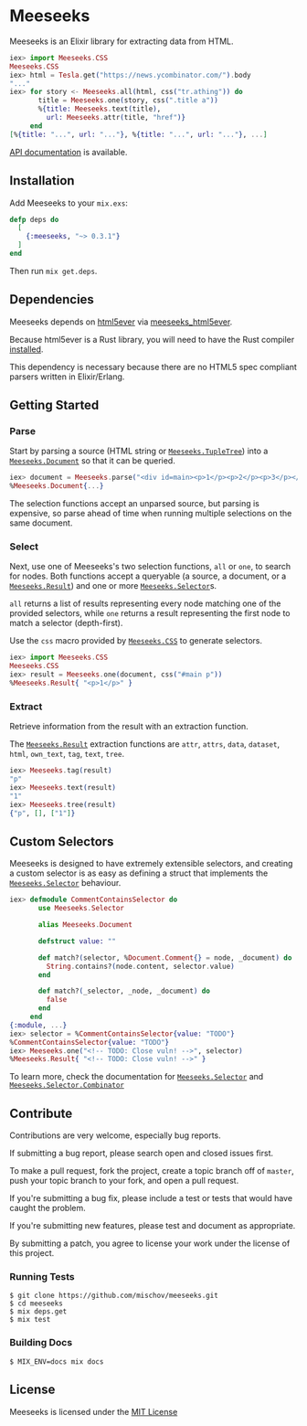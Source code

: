 # Meeseeks

Meeseeks is an Elixir library for extracting data from HTML.

```elixir
iex> import Meeseeks.CSS
Meeseeks.CSS
iex> html = Tesla.get("https://news.ycombinator.com/").body
"..."
iex> for story <- Meeseeks.all(html, css("tr.athing")) do
       title = Meeseeks.one(story, css(".title a"))
       %{title: Meeseeks.text(title),
         url: Meeseeks.attr(title, "href")}
     end
[%{title: "...", url: "..."}, %{title: "...", url: "..."}, ...]
```
[API documentation](https://hexdocs.pm/meeseeks/Meeseeks.html) is available.

## Installation

Add Meeseeks to your `mix.exs`:

```elixir
defp deps do
  [
    {:meeseeks, "~> 0.3.1"}
  ]
end
```

Then run `mix get.deps`.

## Dependencies

Meeseeks depends on [html5ever](https://github.com/servo/html5ever) via [meeseeks_html5ever](https://github.com/mischov/meeseeks_html5ever).

Because html5ever is a Rust library, you will need to have the Rust compiler [installed](https://www.rust-lang.org/en-US/install.html).

This dependency is necessary because there are no HTML5 spec compliant parsers written in Elixir/Erlang.

## Getting Started

### Parse

Start by parsing a source (HTML string or [`Meeseeks.TupleTree`](https://hexdocs.pm/meeseeks/Meeseeks.TupleTree.html)) into a [`Meeseeks.Document`](https://hexdocs.pm/meeseeks/Meeseeks.Document.html) so that it can be queried.

```elixir
iex> document = Meeseeks.parse("<div id=main><p>1</p><p>2</p><p>3</p></div>")
%Meeseeks.Document{...}
```

The selection functions accept an unparsed source, but parsing is expensive, so parse ahead of time when running multiple selections on the same document.

### Select

Next, use one of Meeseeks's two selection functions, `all` or `one`, to search for nodes. Both functions accept a queryable (a source, a document, or a [`Meeseeks.Result`](https://hexdocs.pm/meeseeks/Meeseeks.Result.html)) and one or more [`Meeseeks.Selector`](https://hexdocs.pm/meeseeks/Meeseeks.Selector.html)s.

`all` returns a list of results representing every node matching one of the provided selectors, while `one` returns a result representing the first node to match a selector (depth-first).

Use the `css` macro provided by [`Meeseeks.CSS`](https://hexdocs.pm/meeseeks/Meeseeks.CSS.html) to generate selectors.

```elixir
iex> import Meeseeks.CSS
Meeseeks.CSS
iex> result = Meeseeks.one(document, css("#main p"))
%Meeseeks.Result{ "<p>1</p>" }
```

### Extract

Retrieve information from the result with an extraction function.

The [`Meeseeks.Result`](https://hexdocs.pm/meeseeks/Meeseeks.Result.html) extraction functions are `attr`, `attrs`, `data`, `dataset`, `html`, `own_text`, `tag`, `text`, `tree`.

```elixir
iex> Meeseeks.tag(result)
"p"
iex> Meeseeks.text(result)
"1"
iex> Meeseeks.tree(result)
{"p", [], ["1"]}
```

## Custom Selectors

Meeseeks is designed to have extremely extensible selectors, and creating a custom selector is as easy as defining a struct that implements the [`Meeseeks.Selector`](https://hexdocs.pm/meeseeks/Meeseeks.Selector.html) behaviour.

```elixir
iex> defmodule CommentContainsSelector do
       use Meeseeks.Selector

       alias Meeseeks.Document

       defstruct value: ""

       def match?(selector, %Document.Comment{} = node, _document) do
         String.contains?(node.content, selector.value)
       end

       def match?(_selector, _node, _document) do
         false
       end
     end
{:module, ...}
iex> selector = %CommentContainsSelector{value: "TODO"}
%CommentContainsSelector{value: "TODO"}
iex> Meeseeks.one("<!-- TODO: Close vuln! -->", selector)
%Meeseeks.Result{ "<!-- TODO: Close vuln! -->" }
```

To learn more, check the documentation for [`Meeseeks.Selector`](https://hexdocs.pm/meeseeks/Meeseeks.Selector.html) and [`Meeseeks.Selector.Combinator`](https://hexdocs.pm/meeseeks/Meeseeks.Selector.Combinator.html)

## Contribute

Contributions are very welcome, especially bug reports.

If submitting a bug report, please search open and closed issues first.

To make a pull request, fork the project, create a topic branch off of `master`, push your topic branch to your fork, and open a pull request.

If you're submitting a bug fix, please include a test or tests that would have caught the problem.

If you're submitting new features, please test and document as appropriate.

By submitting a patch, you agree to license your work under the license of this project.

### Running Tests

```
$ git clone https://github.com/mischov/meeseeks.git
$ cd meeseeks
$ mix deps.get
$ mix test
```

### Building Docs

```
$ MIX_ENV=docs mix docs
```

## License

Meeseeks is licensed under the [MIT License](LICENSE)
